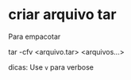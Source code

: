 # criar arquivo tar

Para empacotar

tar -cfv <arquivo.tar> <arquivos...>

dicas: Use `v` para verbose





